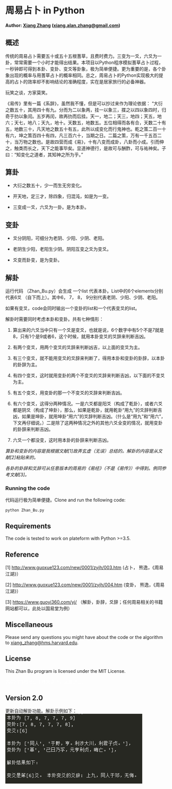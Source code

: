 # 周易占卜 in Python


#### Author: [Xiang Zhang](http://xiangzhang.info/) (xiang.alan.zhang@gmail.com)

## 概述
传统的周易占卜需要五十或五十五根蓍草，且费时费力。三变为一爻，六爻为一卦，常常需要一个小时才能得出结果。本项目以Python程序模拟蓍草占卜过程，一秒钟即可得到本卦、变卦、变爻等卦象，极为简单便捷。更为重要的是，各个卦象出现的概率与用蓍草占卜的概率相同。总之，周易占卜的Python实现极大的提高的占卜的效率却不影响结论的准确程度，实在是居家旅行的必备神器。

玩笑之谈，方家莫笑。

《易传》里有一篇《系辞》，虽然我不懂，但是可以抄过来作为理论依据：
“大衍之数五十，其用四十有九。分而为二以象两，挂一以象三，揲之以四以象四时，归奇于扐以象闰。五岁再闰，故再扐而后挂。天一，地二；天三，地四；天五，地六；天七，地八；天九，地十。天数五，地数五。五位相得而各有合，天数二十有五，地数三十，凡天地之数五十有五，此所以成变化而行鬼神也。乾之策二百一十有六，坤之策百四十有四，凡三百六十，当期之日。二篇之策，万有一千五百二十，当万物之数也。是故四营而成《易》，十有八变而成卦，八卦而小成。引而伸之，触类而长之，天下之能事毕矣。显道神德行，是故可与酬酢，可与祐神矣。子曰：“知变化之道者，其知神之所为乎。”


## 算卦
- 大衍之数五十，少一而生无穷变化。

- 开天地，定三才，除四象，归混沌，如是为一变。

- 三变成一爻，六爻为一卦。是为本卦。

## 变卦

- 爻分阴阳，可细分为老阴、少阳、少阴、老阳。

- 老阴生少阳，老阳生少阴。阴阳互变之爻为变爻。

- 爻变而卦变，是为变卦。 

## 解卦

运行代码 （Zhan_Bu.py）会生成 一个list 代表本卦。List中的6个elements分别代表6爻 （自下而上）。其中6， 7， 8， 9分别代表老阴、少阳、少阴、老阳。

如果有变爻，code会同时输出一个变卦的list和一个代表变爻的list。

解卦时需要同时考虑本卦和变卦。共有七种情形：
1. 算出来的六爻当中只有一个爻是变爻，也就是说，6个数字中有5个不是7就是8，只有1个是9或者6，这个时候，就用本卦变爻的爻辞来判断吉凶。

2. 有两个变爻，用两个变爻的爻辞来判断凶吉，以上面的变爻为主。

3. 有三个变爻，就不能用变爻的爻辞来判断了，得用本卦和变卦的卦辞，以本卦的卦辞为主。

4. 有四个变爻，这时就用变卦的两个不变爻的爻辞来判断吉凶，以下面的不变爻为主。

5. 有五个变爻，用变卦的那一个不变爻的爻辞来判断吉凶。

6. 有六个变爻，这得分两种情况。一是六爻都是阳爻（构成了乾卦），或者六爻都是阴爻（构成了坤卦），那么，如果是乾卦，就用乾卦“用九”的爻辞判断吉凶，如果是坤卦，就用坤卦“用六”的爻辞判断吉凶。（什么是“用九”和“用六”，下文再仔细说。）二是除了这两种情况之外的其他六爻全变的情况，就用变卦的卦辞来判断吉凶。

7. 六爻一个都没变，这时用本卦的卦辞来判断吉凶。


*算卦和变卦的内容是我根据文献[1]故弄玄虚（无误）总结的。解卦的内容是从文献[2]粘贴来的。*

*各卦的卦辞和爻辞可从任意版本的周易的《易经》（不是《易传》）中得到。例同参考文献[3]。*

### Running the code

代码运行极为简单便捷。Clone and run the following code:
```
python Zhan_Bu.py
```


## Requirements 

The code is tested to work on plateform with Python >=3.5. 
  
## Reference

[1] http://www.guoxue123.com/new/0001/zyjh/003.htm (占卜， 熊逸，《周易江湖》）

[2] http://www.guoxue123.com/new/0001/zyjh/004.htm (变卦， 熊逸，《周易江湖》）

[3] https://www.guoyi360.com/yj/ （解卦，卦辞，爻辞；任何周易相关的书籍网站都可以，此处以国易堂为例）
  
## Miscellaneous

Please send any questions you might have about the code or the algorithm to <xiang_zhang@hms.harvard.edu>.

## License

This Zhan Bu program is licensed under the MIT License.

<font color=#ffffff>2022年3月七日于月光之下，云海之上。</font>

## Version 2.0

更新自动解卦功能。解卦示例如下：
![解卦示例: 同人之革。 上九，同人于郊，无悔。](Python解卦示例.png)
